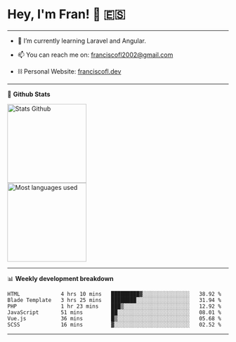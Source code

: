 # Hey, I'm Fran! 👋 :es:

-------

- 🌱 I’m currently learning Laravel and Angular.

- 📫 You can reach me on: franciscofl2002@gmail.com

- ⛓  Personal Website: [franciscofl.dev](https://www.franciscofl.dev/)

-------

📝 **Github Stats**


<div align="left">
  <img height="180em" src="https://github-readme-stats.vercel.app/api?username=franciscofl12&count_private=true&show_icons=true&theme=dracula&bg_color=-45deg,282A36,3D3344" alt="Stats Github"/>
  <br>
  <img height="180em" src="https://github-readme-stats.vercel.app/api/top-langs/?username=franciscofl12&count_private&theme=dracula&bg_color=-45deg,282A36,3D3344&layout=compact&langs_count=6" alt="Most languages used"/>
</div>

-------

📊 **Weekly development breakdown**


<!--START_SECTION:waka-->

```text
HTML             4 hrs 10 mins   █████████▓░░░░░░░░░░░░░░░   38.92 %
Blade Template   3 hrs 25 mins   ████████░░░░░░░░░░░░░░░░░   31.94 %
PHP              1 hr 23 mins    ███▒░░░░░░░░░░░░░░░░░░░░░   12.92 %
JavaScript       51 mins         ██░░░░░░░░░░░░░░░░░░░░░░░   08.01 %
Vue.js           36 mins         █▒░░░░░░░░░░░░░░░░░░░░░░░   05.68 %
SCSS             16 mins         ▓░░░░░░░░░░░░░░░░░░░░░░░░   02.52 %
```

<!--END_SECTION:waka-->

-------

